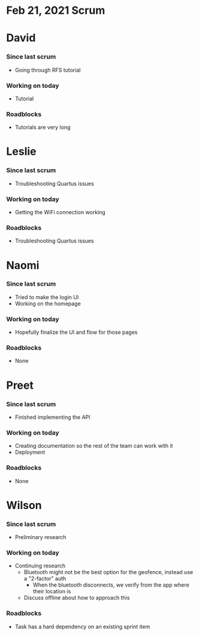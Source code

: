 # Feb 21, 2021 Scrum

# David

### Since last scrum

- Going through RFS tutorial

### Working on today

- Tutorial

### Roadblocks

- Tutorials are very long

# Leslie

### Since last scrum

- Troubleshooting Quartus issues

### Working on today

- Getting the WiFi connection working

### Roadblocks

- Troubleshooting Quartus issues

# Naomi

### Since last scrum

- Tried to make the login UI
- Working on the homepage

### Working on today

- Hopefully finalize the UI and flow for those pages

### Roadblocks

- None

# Preet

### Since last scrum

- Finished implementing the API

### Working on today

- Creating documentation so the rest of the team can work with it
- Deployment

### Roadblocks

- None

# Wilson

### Since last scrum

- Preliminary research

### Working on today

- Continuing research
    - Bluetooth might not be the best option for the geofence, instead use a "2-factor" auth
        - When the bluetooth disconnects, we verify from the app where their location is
    - Discuss offline about how to approach this

### Roadblocks

- Task has a hard dependency on an existing sprint item